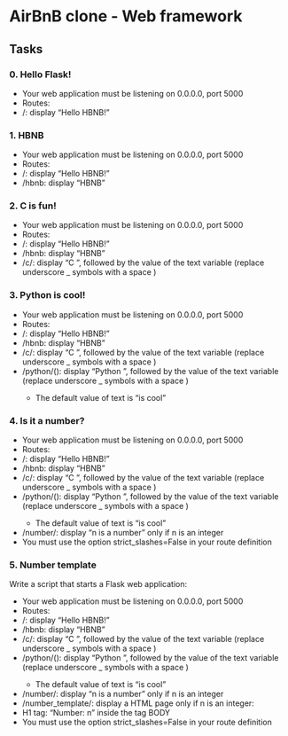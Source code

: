 # AirBnB clone - Web framework
## Tasks

### 0. Hello Flask!
- Your web application must be listening on 0.0.0.0, port 5000
- Routes:
 - /: display “Hello HBNB!”

### 1. HBNB
- Your web application must be listening on 0.0.0.0, port 5000
- Routes:
 - /: display “Hello HBNB!”
 - /hbnb: display “HBNB”

### 2. C is fun!

- Your web application must be listening on 0.0.0.0, port 5000
- Routes:
 - /: display “Hello HBNB!”
 - /hbnb: display “HBNB”
 - /c/<text>: display “C ”, followed by the value of the text variable (replace underscore _ symbols with a space )
     
### 3. Python is cool!

- Your web application must be listening on 0.0.0.0, port 5000
- Routes:
 - /: display “Hello HBNB!”
 - /hbnb: display “HBNB”
 - /c/<text>: display “C ”, followed by the value of the text variable (replace underscore _ symbols with a space )
 - /python/(<text>): display “Python ”, followed by the value of the text variable (replace underscore _ symbols with a space )
    - The default value of text is “is cool”

### 4. Is it a number?

- Your web application must be listening on 0.0.0.0, port 5000
- Routes:
 - /: display “Hello HBNB!”
 - /hbnb: display “HBNB”
 - /c/<text>: display “C ”, followed by the value of the text variable (replace underscore _ symbols with a space )
 - /python/(<text>): display “Python ”, followed by the value of the text variable (replace underscore _ symbols with a space )
    - The default value of text is “is cool”
 - /number/<n>: display “n is a number” only if n is an integer
 - You must use the option strict_slashes=False in your route definition

### 5. Number template
Write a script that starts a Flask web application:

- Your web application must be listening on 0.0.0.0, port 5000
- Routes:
 - /: display “Hello HBNB!”
 - /hbnb: display “HBNB”
 - /c/<text>: display “C ”, followed by the value of the text variable (replace underscore _ symbols with a space )
 - /python/(<text>): display “Python ”, followed by the value of the text variable (replace underscore _ symbols with a space )
    - The default value of text is “is cool”
 - /number/<n>: display “n is a number” only if n is an integer
 - /number_template/<n>: display a HTML page only if n is an integer:
 - H1 tag: “Number: n” inside the tag BODY
- You must use the option strict_slashes=False in your route definition